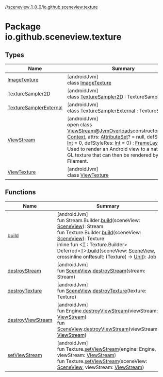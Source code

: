 //[sceneview_1_0_0](../../index.md)/[io.github.sceneview.texture](index.md)

# Package io.github.sceneview.texture

## Types

| Name | Summary |
|---|---|
| [ImageTexture](-image-texture/index.md) | [androidJvm]<br>class [ImageTexture](-image-texture/index.md) |
| [TextureSampler2D](-texture-sampler2-d/index.md) | [androidJvm]<br>class [TextureSampler2D](-texture-sampler2-d/index.md) : TextureSampler |
| [TextureSamplerExternal](-texture-sampler-external/index.md) | [androidJvm]<br>class [TextureSamplerExternal](-texture-sampler-external/index.md) : TextureSampler |
| [ViewStream](-view-stream/index.md) | [androidJvm]<br>open class [ViewStream](-view-stream/index.md)@[JvmOverloads](https://kotlinlang.org/api/latest/jvm/stdlib/kotlin.jvm/-jvm-overloads/index.html)constructor(context: [Context](https://developer.android.com/reference/kotlin/android/content/Context.html), attrs: [AttributeSet](https://developer.android.com/reference/kotlin/android/util/AttributeSet.html)? = null, defStyleAttr: [Int](https://kotlinlang.org/api/latest/jvm/stdlib/kotlin/-int/index.html) = 0, defStyleRes: [Int](https://kotlinlang.org/api/latest/jvm/stdlib/kotlin/-int/index.html) = 0) : [FrameLayout](https://developer.android.com/reference/kotlin/android/widget/FrameLayout.html)<br>Used to render an Android view to a native open GL texture that can then be rendered by Filament. |
| [ViewTexture](-view-texture/index.md) | [androidJvm]<br>class [ViewTexture](-view-texture/index.md) |

## Functions

| Name | Summary |
|---|---|
| [build](build.md) | [androidJvm]<br>fun Stream.Builder.[build](build.md)(sceneView: [SceneView](../io.github.sceneview/-scene-view/index.md)): Stream<br>fun Texture.Builder.[build](build.md)(sceneView: [SceneView](../io.github.sceneview/-scene-view/index.md)): Texture<br>inline fun &lt;[T](build.md) : Texture.Builder&gt; Deferred&lt;[T](build.md)&gt;.[build](build.md)(sceneView: [SceneView](../io.github.sceneview/-scene-view/index.md), crossinline onResult: (Texture) -&gt; [Unit](https://kotlinlang.org/api/latest/jvm/stdlib/kotlin/-unit/index.html)): Job |
| [destroyStream](destroy-stream.md) | [androidJvm]<br>fun [SceneView](../io.github.sceneview/-scene-view/index.md).[destroyStream](destroy-stream.md)(stream: Stream) |
| [destroyTexture](destroy-texture.md) | [androidJvm]<br>fun [SceneView](../io.github.sceneview/-scene-view/index.md).[destroyTexture](destroy-texture.md)(texture: Texture) |
| [destroyViewStream](destroy-view-stream.md) | [androidJvm]<br>fun Engine.[destroyViewStream](destroy-view-stream.md)(viewStream: [ViewStream](-view-stream/index.md))<br>fun [SceneView](../io.github.sceneview/-scene-view/index.md).[destroyViewStream](destroy-view-stream.md)(viewStream: [ViewStream](-view-stream/index.md)) |
| [setViewStream](set-view-stream.md) | [androidJvm]<br>fun Texture.[setViewStream](set-view-stream.md)(engine: Engine, viewStream: [ViewStream](-view-stream/index.md))<br>fun Texture.[setViewStream](set-view-stream.md)(sceneView: [SceneView](../io.github.sceneview/-scene-view/index.md), viewStream: [ViewStream](-view-stream/index.md)) |
